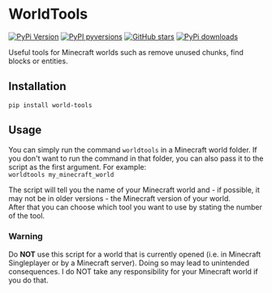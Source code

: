 # WorldTools

[![PyPi Version](https://img.shields.io/pypi/v/world-tools.svg?style=flat-square)](https://pypi.org/project/world-tools/)
[![PyPI pyversions](https://img.shields.io/pypi/pyversions/world-tools.svg?style=flat-square)](https://pypi.org/project/world-tools/)
[![GitHub stars](https://img.shields.io/github/stars/Rapha149/WorldTools.svg?style=flat-square&logo=github&label=Stars&logoColor=white)](https://github.com/Rapha149/WorldTools/)
[![PyPi downloads](https://img.shields.io/pypi/dm/world-tools.svg?style=flat-square)](https://pypistats.org/packages/world-tools/)

Useful tools for Minecraft worlds such as remove unused chunks, find blocks or entities.

## Installation
```pip install world-tools```

## Usage
You can simply run the command `worldtools` in a Minecraft world folder.
If you don't want to run the command in that folder, you can also pass it to the script as the first argument. For example:  
```worldtools my_minecraft_world```

The script will tell you the name of your Minecraft world and - if possible, it may not be in older versions - the Minecraft version of your world.  
After that you can choose which tool you want to use by stating the number of the tool.

### Warning
Do **NOT** use this script for a world that is currently opened (i.e. in Minecraft Singleplayer or by a Minecraft server).
Doing so may lead to unintended consequences. I do NOT take any responsibility for your Minecraft world if you do that.
